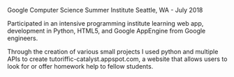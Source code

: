 Google Computer Science Summer Institute
Seattle, WA - July 2018

Participated in an intensive programming institute learning web app, development in Python, HTML5, and
Google AppEngine from Google engineers.

Through the creation of various small projects I used python and multiple APIs to create tutoriffic-catalyst.appspot.com, 
a website that allows users to look for or offer homework help to fellow students.
